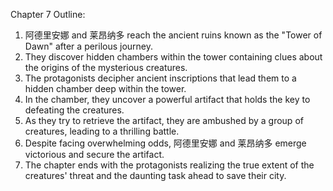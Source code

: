 Chapter 7 Outline:
1. 阿德里安娜 and 莱昂纳多 reach the ancient ruins known as the "Tower of Dawn" after a perilous journey.
2. They discover hidden chambers within the tower containing clues about the origins of the mysterious creatures.
3. The protagonists decipher ancient inscriptions that lead them to a hidden chamber deep within the tower.
4. In the chamber, they uncover a powerful artifact that holds the key to defeating the creatures.
5. As they try to retrieve the artifact, they are ambushed by a group of creatures, leading to a thrilling battle.
6. Despite facing overwhelming odds, 阿德里安娜 and 莱昂纳多 emerge victorious and secure the artifact.
7. The chapter ends with the protagonists realizing the true extent of the creatures' threat and the daunting task ahead to save their city.